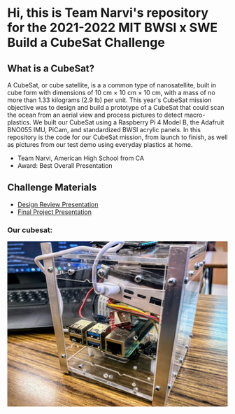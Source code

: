 # Hi, this is Team Narvi's repository for the 2021-2022 MIT BWSI x SWE Build a CubeSat Challenge

## What is a CubeSat? 
A CubeSat, or cube satellite, is a  a common type of nanosatellite, built in cube form with dimensions of 10 cm × 10 cm × 10 cm, 
with a mass of no more than 1.33 kilograms (2.9 lb) per unit.
This year's CubeSat mission objective was to design and build a prototype of a CubeSat that could scan the ocean from an aerial view and process pictures to detect macro-plastics.
We built our CubeSat using a Raspberry Pi 4 Model B, the Adafruit BNO055 IMU, PiCam, and standardized BWSI acrylic panels. In this repository is the code for our CubeSat mission, from launch to finish, 
as well as pictures from our test demo using everyday plastics at home. 

- Team Narvi, American High School from CA
- Award: Best Overall Presentation

## Challenge Materials
- [Design Review Presentation](https://docs.google.com/presentation/d/1-VkZVkaJapbH8x2QFXUjJGAdzKCbqDXV68sjaDp1dPQ/edit?usp=sharing)
- [Final Project Presentation](https://docs.google.com/presentation/d/1QwET54YE8lvtQUq55Y8uikWgzIASpIw4OvfZEroFX04/edit?usp=sharing)

### Our cubesat:
<img src="cubesat_picture.jpg" width="600"/>


